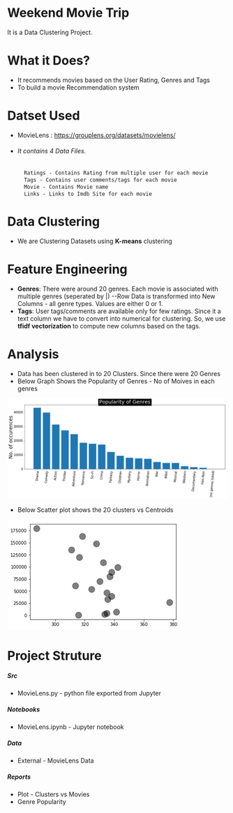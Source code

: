 # Weekend Movie Trip

It is a Data Clustering Project.


# What it Does?

  - It recommends movies based on the User Rating, Genres and Tags
  - To build a movie Recommendation system
# Datset Used
- MovieLens : https://grouplens.org/datasets/movielens/
- ###### It contains 4 Data Files.


        Ratings - Contains Rating from multiple user for each movie
        Tags - Contains user comments/tags for each movie
        Movie - Contains Movie name
        Links - Links to Imdb Site for each movie


# Data Clustering
- We are Clustering Datasets using **K-means** clustering

# Feature Engineering
- **Genres**: There were around 20 genres. Each movie is associated with multiple genres (seperated by |)
--Row Data is transformed into New Columns - all genre types. Values are either 0 or 1.
- **Tags**: User tags/comments are available only for few ratings. Since it a text column we have to convert into numerical for clustering. So, we use **tfidf vectorization** to compute new columns based on the tags.


# Analysis
- Data has been clustered in to 20 Clusters. Since there were 20 Genres
- Below Graph Shows the Popularity of Genres - No of Moives in each genres

![Genre Popularity](https://raw.githubusercontent.com/nareshkumar66675/MovieLens/master/reports/GenresPopularity.png "Genre Popularity")

- Below Scatter plot shows the 20 clusters vs Centroids

 ![Scatter Plot](https://raw.githubusercontent.com/nareshkumar66675/MovieLens/master/reports/Scatter.png " Scatter Plot")

# Project Struture

##### Src
- MovieLens.py - python file exported from Jupyter
##### Notebooks
- MovieLens.ipynb - Jupyter notebook
##### Data
- External - MovieLens Data
##### Reports
- Plot - Clusters vs Movies
- Genre Popularity


  
